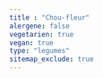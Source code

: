 ```yaml
---
title : "Chou-fleur"
alergene: false
vegetarien: true
vegan: true
type: "legumes"
sitemap_exclude: true
--- 
```

